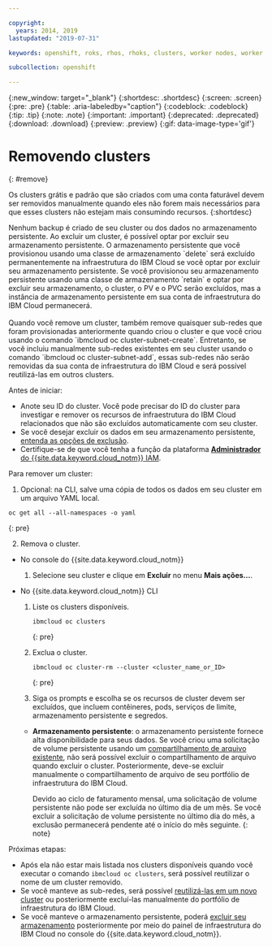 ```yaml
---

copyright:
  years: 2014, 2019
lastupdated: "2019-07-31"

keywords: openshift, roks, rhos, rhoks, clusters, worker nodes, worker pools, delete

subcollection: openshift

---
```


{:new_window: target="_blank"}
{:shortdesc: .shortdesc}
{:screen: .screen}
{:pre: .pre}
{:table: .aria-labeledby="caption"}
{:codeblock: .codeblock}
{:tip: .tip}
{:note: .note}
{:important: .important}
{:deprecated: .deprecated}
{:download: .download}
{:preview: .preview}
{:gif: data-image-type='gif'}

# Removendo clusters
{: #remove}

Os clusters grátis e padrão que são criados com uma conta faturável devem ser removidos manualmente quando eles não forem mais necessários para que esses clusters não estejam mais consumindo recursos.
{:shortdesc}

<p class="important">
Nenhum backup é criado de seu cluster ou dos dados no armazenamento persistente. Ao excluir um cluster, é possível optar por excluir seu armazenamento persistente. O armazenamento persistente que você provisionou usando uma classe de armazenamento `delete` será excluído permanentemente na infraestrutura do IBM Cloud se você optar por excluir seu armazenamento persistente. Se você provisionou seu armazenamento persistente usando uma classe de armazenamento `retain` e optar por excluir seu armazenamento, o cluster, o PV e o PVC serão excluídos, mas a instância de armazenamento persistente em sua conta de infraestrutura do IBM Cloud permanecerá.</br>
</br>Quando você remove um cluster, também remove quaisquer sub-redes que foram provisionadas anteriormente quando criou o cluster e que você criou usando o comando `ibmcloud oc cluster-subnet-create`. Entretanto, se você incluiu manualmente sub-redes existentes em seu cluster usando o comando `ibmcloud oc cluster-subnet-add`, essas sub-redes não serão removidas da sua conta de infraestrutura do IBM Cloud e será possível reutilizá-las em outros clusters.</p>

Antes de iniciar:
* Anote seu ID do cluster. Você pode precisar do ID do cluster para investigar e remover os recursos de infraestrutura do IBM Cloud relacionados que não são excluídos automaticamente com seu cluster.
* Se você desejar excluir os dados em seu armazenamento persistente, [entenda as opções de exclusão](/docs/containers?topic=containers-cleanup#cleanup).
* Certifique-se de que você tenha a função da plataforma [**Administrador** do {{site.data.keyword.cloud_notm}} IAM](/docs/containers?topic=containers-users#platform).

Para remover um cluster:
 
1. Opcional: na CLI, salve uma cópia de todos os dados em seu cluster em um arquivo YAML local.
  ```
  oc get all --all-namespaces -o yaml
  ```
  {: pre}

2. Remova o cluster.
  - No console do {{site.data.keyword.cloud_notm}}
    1.  Selecione seu cluster e clique em **Excluir** no menu **Mais ações...**.

  - No {{site.data.keyword.cloud_notm}} CLI
    1.  Liste os clusters disponíveis.

        ```
        ibmcloud oc clusters
        ```
        {: pre}

    2.  Exclua o cluster.

        ```
        ibmcloud oc cluster-rm --cluster <cluster_name_or_ID>
        ```
        {: pre}

    3.  Siga os prompts e escolha se os recursos de cluster devem ser excluídos, que incluem contêineres, pods, serviços de limite, armazenamento persistente e segredos.
      - **Armazenamento persistente**: o armazenamento persistente fornece alta disponibilidade para seus dados. Se você criou uma solicitação de volume persistente usando um [compartilhamento de arquivo existente](/docs/containers?topic=containers-file_storage#existing_file), não será possível excluir o compartilhamento de arquivo quando excluir o cluster. Posteriormente, deve-se excluir manualmente o compartilhamento de arquivo de seu portfólio de infraestrutura do IBM Cloud.

          Devido ao ciclo de faturamento mensal, uma solicitação de volume persistente não pode ser excluída no último dia de um mês. Se você excluir a solicitação de volume persistente no último dia do mês, a exclusão
permanecerá pendente até o início do mês seguinte.
          {: note}

Próximas etapas:
- Após ela não estar mais listada nos clusters disponíveis quando você executar o comando `ibmcloud oc clusters`, será possível reutilizar o nome de um cluster removido.
- Se você manteve as sub-redes, será possível [reutilizá-las em um novo cluster](/docs/containers?topic=containers-subnets#subnets_custom) ou posteriormente excluí-las manualmente do portfólio de infraestrutura do IBM Cloud.
- Se você manteve o armazenamento persistente, poderá [excluir seu armazenamento](/docs/containers?topic=containers-cleanup#cleanup) posteriormente por meio do painel de infraestrutura do IBM Cloud no console do {{site.data.keyword.cloud_notm}}.



